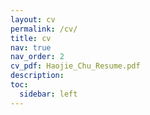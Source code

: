 ```yaml
---
layout: cv
permalink: /cv/
title: cv
nav: true
nav_order: 2
cv_pdf: Haojie_Chu_Resume.pdf
description: 
toc:
  sidebar: left
---
```

